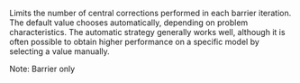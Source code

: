 Limits the number of central corrections performed in each barrier iteration. The default value chooses automatically,
depending on problem characteristics. The automatic strategy generally works well, although it is often possible to
obtain higher performance on a specific model by selecting a value manually.

Note: Barrier only